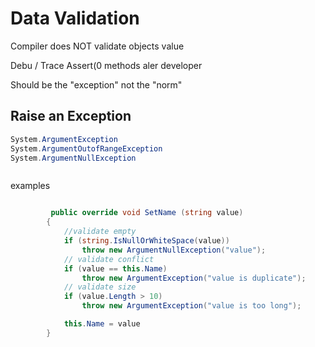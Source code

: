 # Data Validation

Compiler does NOT validate objects value

Debu / Trace Assert(0 methods aler developer

Should be the "exception" not the "norm"

## Raise an Exception

```C#
System.ArgumentException
System.ArgumentOutofRangeException
System.ArgumentNullException



```
examples
```C#

         public override void SetName (string value)
        {
            //validate empty
            if (string.IsNullOrWhiteSpace(value))
                throw new ArgumentNullException("value");
            // validate conflict
            if (value == this.Name)
                throw new ArgumentException("value is duplicate");
            // validate size
            if (value.Length > 10)
                throw new ArgumentException("value is too long");

            this.Name = value
        }

```
